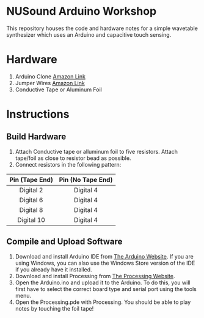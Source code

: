 NUSound Arduino Workshop
========================
This repository houses the code and hardware notes for a simple wavetable synthesizer which uses an Arduino and capacitive touch sensing.

Hardware
========
1. Arduino Clone [Amazon Link](https://www.amazon.com/dp/B01EWOE0UU/_encoding=UTF8?coliid=I2GTGOF5FVA7Z9&colid=10SUQNNMJO8W9&psc=0)
2. Jumper Wires [Amazon Link](https://www.amazon.com/120pcs-Multicolored-Breadboard-Arduino-Raspberry/dp/B072L1XMJR/ref=sr_1_2_sspa?s=industrial&ie=UTF8&qid=1516673026&sr=1-2-spons&keywords=male+to+male+jumper+wires&psc=1`)
3. Conductive Tape or Aluminum Foil

Instructions
============
Build Hardware
--------------
1. Attach Conductive tape or alluminum foil to five resistors.  Attach tape/foil as close to resistor bead as possible.
2. Connect resistors in the following pattern:

| Pin (Tape End)        | Pin (No Tape End)     |
|:--------------------: |:---------------------:|
| Digital 2             | Digital 4             |
| Digital 6             | Digital 4             |
| Digital 8             | Digital 4             |
| Digital 10            | Digital 4             |

Compile and Upload Software
---------------------------
1. Download and install Arduino IDE from [The Arduino Website](https://www.arduino.cc/en/Main/Software).  If you are using Windows, you can also use the Windows Store version of the IDE if you already have it installed.
2. Download and install Processing from [The Processing Website](https://processing.org/download/).  
3. Open the Arduino.ino and upload it to the Arduino.  To do this, you will first have to select the correct board type and serial port using the tools menu.
4. Open the Processing.pde with Processing.  You should be able to play notes by touching the foil tape!